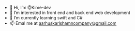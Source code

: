 - 👋 Hi, I’m @Kime-dev
- 👀 I’m interested in front end and back end web development 
- 🌱 I’m currently learning swift and C#
- 📫 Emal me at aarhuskarlshamncompany@gmail.com

<!---
Kime-dev/Kime-dev is a ✨ special ✨ repository because its `README.md` (this file) appears on your GitHub profile.
You can click the Preview link to take a look at your changes.
--->
